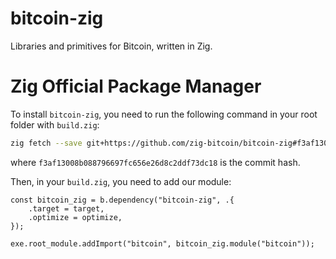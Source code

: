 # bitcoin-zig

Libraries and primitives for Bitcoin, written in Zig.

# Zig Official Package Manager

To install `bitcoin-zig`, you need to run the following command in your root folder with `build.zig`:

```bash
zig fetch --save git+https://github.com/zig-bitcoin/bitcoin-zig#f3af13008b088796697fc656e26d8c2ddf73dc18
```

where `f3af13008b088796697fc656e26d8c2ddf73dc18` is the commit hash.

Then, in your `build.zig`, you need to add our module:

```zig
const bitcoin_zig = b.dependency("bitcoin-zig", .{
    .target = target,
    .optimize = optimize,
});

exe.root_module.addImport("bitcoin", bitcoin_zig.module("bitcoin"));
```
